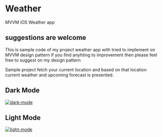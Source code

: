 # Weather
MVVM iOS Weather app

## suggestions are welcome

This is sample code of my project weather app with tried to implement on MVVM design pattern if you find anyhting to improvement then please feel free to suggest on my design pattern

Sample project fetch your current location and based on that location current weather and upcoming forecast is presented.

## Dark Mode
<a href="https://ibb.co/6w2rmcJ"><img src="https://i.ibb.co/sRhb2pJ/dark-mode.png" alt="dark-mode" border="0" /></a>

## Light Mode
<a href="https://ibb.co/QjnLLbR"><img src="https://i.ibb.co/bRLTTWZ/light-mode.png" alt="light-mode" border="0" /></a>

